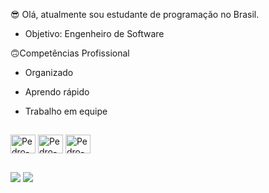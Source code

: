 
😎 Olá, atualmente sou estudante de programação no Brasil.
 - Objetivo: Engenheiro de Software 
  
🙃Competências Profissional
- Organizado

- Aprendo rápido

- Trabalho em equipe

##

<div>
    <img align= "center" alt= "Pedro-Html5" height= "30" width="40" src="https://cdn.jsdelivr.net/gh/devicons/devicon/icons/html5/html5-original.svg" />
    <img align= "center" alt= "Pedro-Css3" height= "30" width="40" src="https://cdn.jsdelivr.net/gh/devicons/devicon/icons/css3/css3-original.svg" />      
    <img align= "center" alt= "Pedro-Js" height= "30" width="40" src="https://cdn.jsdelivr.net/gh/devicons/devicon/icons/javascript/javascript-original.svg" />      
</div>

##

<div>
  <a href="https://wa.me/qr/6FZ2T53PSYKFI1" target="_blank"><img src="https://img.shields.io/badge/WhatsApp-25D366?style=for-the-badge&logo=whatsapp&logoColor=white" target="_blank"></a>
   <a href="https://instagram.com/pedrohenrique0880?utm_medium=copy_link" target="blank"><img src="https://img.shields.io/badge/Instagram-E4405F?style=for-the-badge&logo=instagram&logoColor=white" target="_blank"></a>  
   
</div>
